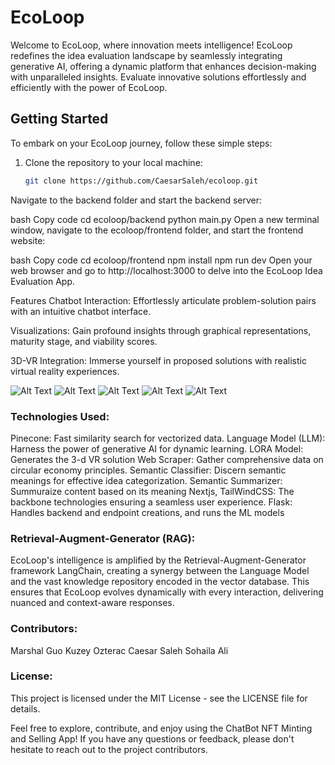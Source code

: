 # EcoLoop

Welcome to EcoLoop, where innovation meets intelligence! EcoLoop redefines the idea evaluation landscape by seamlessly integrating generative AI, offering a dynamic platform that enhances decision-making with unparalleled insights. Evaluate innovative solutions effortlessly and efficiently with the power of EcoLoop.


## Getting Started

To embark on your EcoLoop journey, follow these simple steps:

1. Clone the repository to your local machine:

   ```bash
   git clone https://github.com/CaesarSaleh/ecoloop.git
Navigate to the backend folder and start the backend server:

bash
Copy code
cd ecoloop/backend
python main.py
Open a new terminal window, navigate to the ecoloop/frontend folder, and start the frontend website:

bash
Copy code
cd ecoloop/frontend
npm install
npm run dev
Open your web browser and go to http://localhost:3000 to delve into the EcoLoop Idea Evaluation App.

Features
Chatbot Interaction: Effortlessly articulate problem-solution pairs with an intuitive chatbot interface.

Visualizations: Gain profound insights through graphical representations, maturity stage, and viability scores.

3D-VR Integration: Immerse yourself in proposed solutions with realistic virtual reality experiences.

![Alt Text](frontend/public/login.png)
![Alt Text](frontend/public/chatbot.png)
![Alt Text](frontend/public/database.png)
![Alt Text](frontend/public/pair.png)
![Alt Text](frontend/public/vr.png)


### Technologies Used:
Pinecone: Fast similarity search for vectorized data.
Language Model (LLM): Harness the power of generative AI for dynamic learning.
LORA Model: Generates the 3-d VR solution
Web Scraper: Gather comprehensive data on circular economy principles.
Semantic Classifier: Discern semantic meanings for effective idea categorization.
Semantic Summarizer: Summuraize content based on its meaning
Nextjs, TailWindCSS: The backbone technologies ensuring a seamless user experience.
Flask: Handles backend and endpoint creations, and runs the ML models

### Retrieval-Augment-Generator (RAG):
EcoLoop's intelligence is amplified by the Retrieval-Augment-Generator framework LangChain, creating a synergy between the Language Model and the vast knowledge repository encoded in the vector database. This ensures that EcoLoop evolves dynamically with every interaction, delivering nuanced and context-aware responses.


### Contributors:
Marshal Guo
Kuzey Ozterac
Caesar Saleh
Sohaila Ali

### License:
This project is licensed under the MIT License - see the LICENSE file for details.

Feel free to explore, contribute, and enjoy using the ChatBot NFT Minting and Selling App! If you have any questions or feedback, please don't hesitate to reach out to the project contributors.

